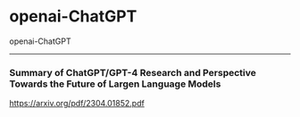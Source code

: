 # openai-ChatGPT
openai-ChatGPT

-----

### Summary of ChatGPT/GPT-4 Research and Perspective Towards the Future of Largen Language Models

https://arxiv.org/pdf/2304.01852.pdf

